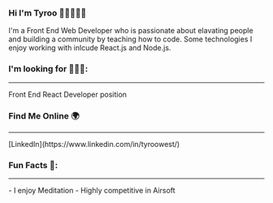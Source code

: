 ### Hi I'm Tyroo 👋🏾👨🏽‍💻

I'm a Front End Web Developer who is passionate about elavating people and building a community by teaching how to code. Some technologies I enjoy working with inlcude React.js and Node.js.

### I'm looking for 🕵🏽‍♂️:
<hr>
Front End React Developer position

### Find Me Online 🌍
<hr>
[LinkedIn](https://www.linkedin.com/in/tyroowest/)

### Fun Facts 🤪:
<hr>
- I enjoy Meditation
- Highly competitive in Airsoft
